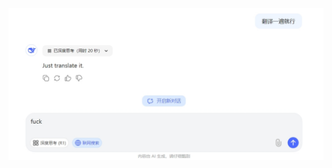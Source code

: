 ![deepthinking](https://github.com/zhuiyy/Me-with-a-big-big-band-of-crabs/blob/Laugh-Love-up-luck-truck-and-so-on/%E7%B1%BBGEB%E7%AC%91%E8%AF%9D/%E6%B7%B1%E5%BA%A6%E6%80%9D%E8%80%83/youdontneedtoopen.jpeg)
